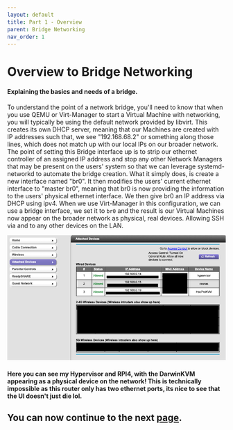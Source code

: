 ```yaml
---
layout: default
title: Part 1 - Overview
parent: Bridge Networking
nav_order: 1
---
```


# Overview to Bridge Networking
#### Explaining the basics and needs of a bridge.

To understand the point of a network bridge, you'll need to know that when you use QEMU or Virt-Manager to start a Virtual Machine with networking, you will typically be using the default network provided by libvirt. This creates its own DHCP server, meaning that our Machines are created with IP addresses such that, we see "192.168.68.2" or something along those lines, which does not match up with our local IPs on our broader network. The point of setting this Bridge interface up is to strip our ethernet controller of an assigned IP address and stop any other Network Managers that may be present on the users' system so that we can leverage systemd-networkd to automate the bridge creation. What it simply does, is create a new interface named "br0". It then modifies the users' current ethernet interface to "master br0", meaning that br0 is now providing the information to the users' physical ethernet interface. We then give br0 an IP address via DHCP using ipv4. When we use Virt-Manager in this configuration, we can use a bridge interface, we set it to ``br0`` and the result is our Virtual Machines now appear on the broader network as physical, real devices. Allowing SSH via and to any other devices on the LAN.

<p align="center">
  <img src="../../../assets/BridgeNetworkingRouterDash.png">
</p>

#### Here you can see my Hypervisor and RPI4, with the DarwinKVM appearing as a physical device on the network! This is technically impossible as this router only has two ethernet ports, its nice to see that the UI doesn't just die lol.

## You can now continue to the next <a href="../02-DisablingNetworkManager">page</a>.